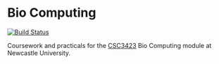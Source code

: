 Bio Computing
=============

[![Build Status](https://travis-ci.org/DanNixon/CSC3423_BioComputing.svg?branch=master)](https://travis-ci.org/DanNixon/CSC3423_BioComputing)

Coursework and practicals for the
[CSC3423](http://www.ncl.ac.uk/module-catalogue/module.php?code=CSC3423) Bio
Computing module at Newcastle University.

